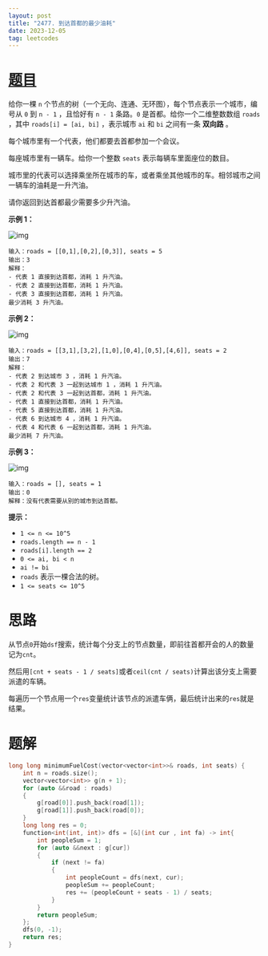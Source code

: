 ```yaml
---
layout: post
title: "2477. 到达首都的最少油耗"
date: 2023-12-05
tag: leetcodes
---
```


# [题目](https://leetcode.cn/problems/minimum-fuel-cost-to-report-to-the-capital/) 

给你一棵 `n` 个节点的树（一个无向、连通、无环图），每个节点表示一个城市，编号从 `0` 到 `n - 1` ，且恰好有 `n - 1` 条路。`0` 是首都。给你一个二维整数数组 `roads` ，其中 `roads[i] = [ai, bi]` ，表示城市 `ai` 和 `bi` 之间有一条 **双向路** 。

每个城市里有一个代表，他们都要去首都参加一个会议。

每座城市里有一辆车。给你一个整数 `seats` 表示每辆车里面座位的数目。

城市里的代表可以选择乘坐所在城市的车，或者乘坐其他城市的车。相邻城市之间一辆车的油耗是一升汽油。

请你返回到达首都最少需要多少升汽油。

 

**示例 1：**

![img](https://assets.leetcode.com/uploads/2022/09/22/a4c380025e3ff0c379525e96a7d63a3.png)

```
输入：roads = [[0,1],[0,2],[0,3]], seats = 5
输出：3
解释：
- 代表 1 直接到达首都，消耗 1 升汽油。
- 代表 2 直接到达首都，消耗 1 升汽油。
- 代表 3 直接到达首都，消耗 1 升汽油。
最少消耗 3 升汽油。
```

**示例 2：**

![img](https://assets.leetcode.com/uploads/2022/11/16/2.png)

```
输入：roads = [[3,1],[3,2],[1,0],[0,4],[0,5],[4,6]], seats = 2
输出：7
解释：
- 代表 2 到达城市 3 ，消耗 1 升汽油。
- 代表 2 和代表 3 一起到达城市 1 ，消耗 1 升汽油。
- 代表 2 和代表 3 一起到达首都，消耗 1 升汽油。
- 代表 1 直接到达首都，消耗 1 升汽油。
- 代表 5 直接到达首都，消耗 1 升汽油。
- 代表 6 到达城市 4 ，消耗 1 升汽油。
- 代表 4 和代表 6 一起到达首都，消耗 1 升汽油。
最少消耗 7 升汽油。
```

**示例 3：**

![img](https://assets.leetcode.com/uploads/2022/09/27/efcf7f7be6830b8763639cfd01b690a.png)

```
输入：roads = [], seats = 1
输出：0
解释：没有代表需要从别的城市到达首都。
```

 

**提示：**

- `1 <= n <= 10^5`
- `roads.length == n - 1`
- `roads[i].length == 2`
- `0 <= ai, bi < n`
- `ai != bi`
- `roads` 表示一棵合法的树。
- `1 <= seats <= 10^5`



# 思路

从节点`0`开始`dsf`搜索，统计每个分支上的节点数量，即前往首都开会的人的数量记为`cnt`。

然后用`[cnt + seats - 1 / seats]`或者`ceil(cnt / seats)`计算出该分支上需要派遣的车辆。

每遍历一个节点用一个`res`变量统计该节点的派遣车俩，最后统计出来的`res`就是结果。



# 题解

```c++
long long minimumFuelCost(vector<vector<int>>& roads, int seats) {
    int n = roads.size();
    vector<vector<int>> g(n + 1);
    for (auto &&road : roads)
    {
        g[road[0]].push_back(road[1]);
        g[road[1]].push_back(road[0]);
    }
    long long res = 0;
    function<int(int, int)> dfs = [&](int cur , int fa) -> int{
        int peopleSum = 1;
        for (auto &&next : g[cur])
        {
            if (next != fa)
            {
                int peopleCount = dfs(next, cur);
                peopleSum += peopleCount;
                res += (peopleCount + seats - 1) / seats;
            }
        }
        return peopleSum;
    };
    dfs(0, -1);
    return res;
}
```

